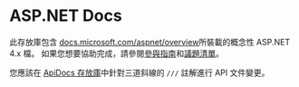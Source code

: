 # <a name="aspnet-docs"></a>ASP.NET Docs

此存放庫包含 [docs.microsoft.com/aspnet/overview](https://docs.microsoft.com/aspnet/overview)所裝載的概念性 ASP.NET 4.x 檔。 如果您想要協助完成，請參閱[參與指南](CONTRIBUTING.md)和[議題清單](https://github.com/dotnet/AspNetDocs/issues)。

您應該在 [ApiDocs 存放庫](https://github.com/aspnet/ApiDocs)中針對三道斜線的 `///` 註解進行 API 文件變更。
